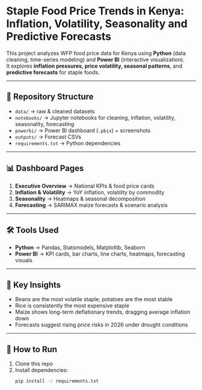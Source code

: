 # Staple Food Price Trends in Kenya: Inflation, Volatility, Seasonality and Predictive Forecasts


This project analyzes WFP food price data for Kenya using **Python** (data cleaning, time-series modeling) and **Power BI** (interactive visualization).  
It explores **inflation pressures, price volatility, seasonal patterns**, and **predictive forecasts** for staple foods.

---

## 📂 Repository Structure
- `data/` → raw & cleaned datasets
- `notebooks/` → Jupyter notebooks for cleaning, inflation, volatility, seasonality, forecasting
- `powerbi/` → Power BI dashboard (`.pbix`) + screenshots
- `outputs/` → Forecast CSVs
- `requirements.txt` → Python dependencies

---

## 📊 Dashboard Pages
1. **Executive Overview** → National KPIs & food price cards  
2. **Inflation & Volatility** → YoY inflation, volatility by commodity  
3. **Seasonality** → Heatmaps & seasonal decomposition  
4. **Forecasting** → SARIMAX maize forecasts & scenario analysis  

---

## 🛠 Tools Used
- **Python** → Pandas, Statsmodels, Matplotlib, Seaborn  
- **Power BI** → KPI cards, bar charts, line charts, heatmaps, forecasting visuals  

---

## 🔑 Key Insights
- Beans are the most volatile staple; potatoes are the most stable  
- Rice is consistently the most expensive staple  
- Maize shows long-term deflationary trends, dragging average inflation down  
- Forecasts suggest rising price risks in 2026 under drought conditions  

---

## 🚀 How to Run
1. Clone this repo
2. Install dependencies:  
   ```bash
   pip install -r requirements.txt
